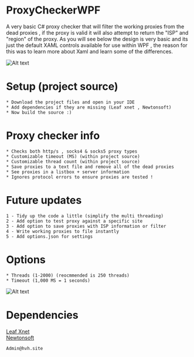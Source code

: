 # ProxyCheckerWPF
A very basic C# proxy checker that will filter the working proxies from the dead proxies , if the proxy is valid it will also attempt to return the "ISP" and "region" of the proxy. As you will see below the design is very basic and its just the default XAML controls available for use within WPF , the reason for this was to learn more about Xaml and learn some of the differences.  

![Alt text](https://i.imgur.com/92lhbP0.png "GUI")



# Setup (project source)
```
* Download the project files and open in your IDE
* Add dependencies if they are missing (Leaf xnet , Newtonsoft)
* Now build the source :)
```

# Proxy checker info
```
* Checks both http/s , socks4 & socks5 proxy types
* Customizable timeout (MS) (within project source)
* Customizable thread count (within project source)
* Save proxies to a text file and remove all of the dead proxies
* See proxies in a listbox + server information
* Ignores protocol errors to ensure proxies are tested !
```

# Future updates
```
1 - Tidy up the code a little (simplify the multi threading)
2 - Add option to test proxy against a specific site
3 - Add option to save proxies with ISP information or filter
4 - Write working proxies to file instantly 
5 - Add options.json for settings
```

# Options
```
* Threads (1-2000) (reocmmended is 250 threads)
* Timeout (1,000 MS = 1 seconds)
```

![Alt text](https://i.imgur.com/9UUTaC2.png "Settings")

# Dependencies
[Leaf Xnet](https://github.com/csharp-leaf/Leaf.xNet) \
[Newtonsoft](https://www.newtonsoft.com/)

```
Admin@hvh.site
```

